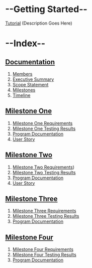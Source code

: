 # --Getting Started--
[Tutorial](https://github.com/alexpeters25/Python/blob/main/Planning/getting_started_tutorial.md)
(Description Goes Here)

# --Index--
## [Documentation](https://github.com/alexpeters25/Python/tree/main/Planning)
1. [Members](Planning/members.md)
2. [Executive Summary](Planning/executive_summary.md)
3. [Scope Statement](Planning/scope.md)
4. [Milestones](Planning/milestone.md)
5. [Timeline](Planning/Timelines.md)

## [Milestone One](https://github.com/alexpeters25/Python/tree/main/Implementation/Milestone%20One)
1. [Milestone One Requirements](https://github.com/alexpeters25/Python/blob/main/Implementation/Milestone%20One/Milestone_one_requirements.md)
2. [Milestone One Testing Results](https://github.com/alexpeters25/Python/blob/main/Implementation/Milestone%20One/milestone_one_testing_outcome.md)
3. [Program Documentation](https://github.com/alexpeters25/Python/blob/main/Implementation/Milestone%20One/program_documentation.md)
4. [User Story](https://github.com/alexpeters25/Python/blob/main/Implementation/Milestone%20One/user_story_milestone_one.jpg)

## [Milestone Two](https://github.com/alexpeters25/Python/tree/main/Implementation/Milestone%20Two)
1. [Milestone Two Requirements](https://github.com/alexpeters25/Python/blob/main/Implementation/Milestone%20Two/Requirements.md))
2. [Milestone Two Testing Results](https://github.com/alexpeters25/Python/blob/main/Implementation/Milestone%20Two/milestone-two-testing-results.md)
3. [Program Documentation](https://github.com/alexpeters25/Python/blob/main/Implementation/Milestone%20Two/program_documentation.md)
4. [User Story](https://github.com/alexpeters25/Python/blob/main/Implementation/Milestone%20Two/user_story_milestone_two.jpg)

## [Milestone Three](https://github.com/alexpeters25/Python/tree/main/Implementation/Milestone%203)
1. [Milestone Three Requirements](https://github.com/alexpeters25/Python/blob/main/Implementation/Milestone%203/requirements.md)
2. [Milestone Three Testing Results](https://github.com/alexpeters25/Python/blob/main/Implementation/Milestone%203/testing_results.md)
3. [Program Documentation](https://github.com/alexpeters25/Python/blob/main/Implementation/Milestone%203/program_documentation.md)

## [Milestone Four](https://github.com/alexpeters25/Python/tree/main/Implementation/Milestone%20Four)
1. [Milestone Four Requirements](https://github.com/alexpeters25/Python/blob/main/Implementation/Milestone%20Four/feature_requirements.md)
2. [Milestone Four Testing Results](https://github.com/alexpeters25/Python/blob/main/Implementation/Milestone%20Four/testing_results.md)
3. [Program Documentation](https://github.com/alexpeters25/Python/blob/main/Implementation/Milestone%20Four/testing_results.md)
